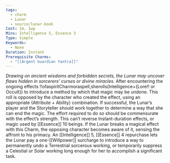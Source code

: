 ```yaml
---
tags:
  - charm
  - Lunar
  - source/lunar-book
Cost: 1m, 1wp
Mins: Intelligence 5, Essence 3
Type: Simple
Keywords:
  - None
Duration: Instant
Prerequisite Charms:
  - "[[Argent Guardian Yantra]]"
---
```

*Drawing on ancient wisdoms and forbidden secrets, the Lunar may uncover flaws hidden in sorcerers’ curses or divine miracles.*
After encountering the ongoing effects !!ofaspiritCharmoraspell,sherolls(Intelligence+{Lore!! or Occult}) to introduce a method by which that magic may be undone. This roll is opposed by the character who created the effect, using an appropriate (Attribute + Ability) combination. If successful, the Lunar’s player and the Storyteller should work together to determine a way that she can end the magic. The effort required to do so should be commensurate with the effect’s strength. This can’t reverse Instant-duration effects, or magic used by [[Essence]] 10 beings. If the Lunar breaks a magical effect with this Charm, the opposing character becomes aware of it, sensing the affront to his primacy. An [[Intelligence]] 5, [[Essence]] 4 repurchase lets the Lunar pay a one-[[Willpower]] surcharge to introduce a way to permanently undo a Terrestrial sorcerous working, or temporarily suppress a Celestial or Solar working long enough for her to accomplish a significant task.